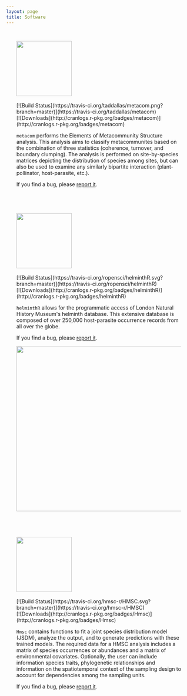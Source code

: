 ```yaml
---
layout: page
title: Software
---
```




<style>
    .pure-g > div {
        -webkit-box-sizing: border-box;
        -moz-box-sizing: border-box;
        box-sizing: border-box;
    }
    .l-box {
        padding: 2em;
    }
</style>


<div class="pure-g" markdown="1">

<div class="pure-u-1-2 l-box"  markdown="1">
<img src ="../resources/metacom.png" width="150" align="middle"> 
<br/>
<a href="https://github.com/taddallas/metacom"><i style="color:Black" class="fab fa-2x fa-github"></i></a>
<br/>
[![Build Status](https://travis-ci.org/taddallas/metacom.png?branch=master)](https://travis-ci.org/taddallas/metacom)
<br/>
[![Downloads](http://cranlogs.r-pkg.org/badges/metacom)](http://cranlogs.r-pkg.org/badges/metacom)

`metacom` performs the Elements of Metacommunity Structure analysis. This analysis aims to classify metacommunites based on the combination of three statistics (coherence, turnover, and boundary clumping). The analysis is performed on site-by-species matrices depicting the distribution of species among sites, but can also be used to examine any similarly bipartite interaction (plant-pollinator, host-parasite, etc.).

If you find a bug, please [report it](https://github.com/taddallas/metacom/issues).
</div>







<div class="pure-u-1-2 l-box"  markdown="1">

<img src ="../resources/helminthR.png" width="150" align="middle">
<br/>
<a href="https://github.com/ropensci/helminthR"> <i style="color:Black" class="fab fa-2x fa-github"></i></a>
<br/>
[![Build Status](https://travis-ci.org/ropensci/helminthR.svg?branch=master)](https://travis-ci.org/ropensci/helminthR)
<br/>
[![Downloads](http://cranlogs.r-pkg.org/badges/helminthR)](http://cranlogs.r-pkg.org/badges/helminthR)
<br/>

`helminthR` allows for the programmatic access of London Natural History Museum's helminth database. This extensive database is composed of over 250,000 host-parasite occurrence records from all over the globe.

If you find a bug, please [report it](https://github.com/ropensci/helminthR/issues).

<a href="http://ropensci.org"> <img src= "http://ropensci.org/public_images/github_footer.png"  style="width: 450px;"> </a>
</div>







<div class="pure-u-1-2 l-box"  markdown="1">

<img src ="../resources/hmsc.png" width="150" align="middle">
<br/>
<a href="https://github.com/hmsc-r/hmsc"> <i style="color:Black" class="fab fa-2x fa-github"></i></a>
<br/>
[![Build Status](https://travis-ci.org/hmsc-r/HMSC.svg?branch=master)](https://travis-ci.org/hmsc-r/HMSC)
<br/>
[![Downloads](http://cranlogs.r-pkg.org/badges/Hmsc)](http://cranlogs.r-pkg.org/badges/Hmsc)
<br/>

`Hmsc` contains functions to fit a joint species distribution model (JSDM), analyze the output, and to generate predictions with these trained models. The required data for a HMSC analysis includes a matrix of species occurrences or abundances and a matrix of environmental covariates. Optionally, the user can include information species traits, phylogenetic relationships and information on the spatiotemporal context of the sampling design to account for dependencies among the sampling units.


If you find a bug, please [report it](https://github.com/hmsc-r/HMSC/issues).

</div>



</div>
